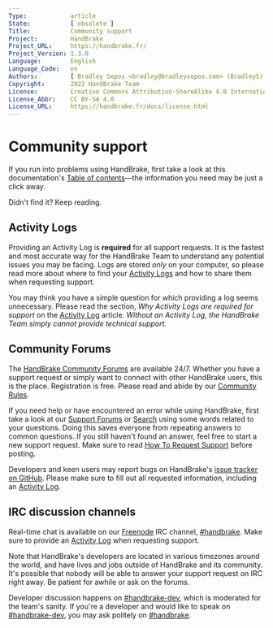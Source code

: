 ```yaml
---
Type:            article
State:           [ obsolete ]
Title:           Community support
Project:         HandBrake
Project_URL:     https://handbrake.fr/
Project_Version: 1.3.0
Language:        English
Language_Code:   en
Authors:         [ Bradley Sepos <bradley@bradleysepos.com> (BradleyS) ]
Copyright:       2022 HandBrake Team
License:         Creative Commons Attribution-ShareAlike 4.0 International
License_Abbr:    CC BY-SA 4.0
License_URL:     https://handbrake.fr/docs/license.html
---
```


Community support
=================

If you run into problems using HandBrake, first take a look at this documentation's [Table of contents](../table-of-contents.html)—the information you need may be just a click away.

Didn't find it? Keep reading.

## Activity Logs

Providing an Activity Log is **required** for all support requests. It is the fastest and most accurate way for the HandBrake Team to understand any potential issues you may be facing. Logs are stored *only* on your computer, so please read more about where to find your [Activity Logs](activity-log.html) and how to share them when requesting support.

You may think you have a simple question for which providing a log seems unnecessary. Please read the section, *Why Activity Logs are required for support* on the [Activity Log](activity-log.html) article. *Without an Activity Log, the HandBrake Team simply cannot provide technical support.*

## Community Forums

The [HandBrake Community Forums](https://forum.handbrake.fr/) are available 24/7. Whether you have a support request or simply want to connect with other HandBrake users, this is the place. Registration is free. Please read and abide by our [Community Rules](https://forum.handbrake.fr/viewtopic.php?f=6&t=6702).

If you need help or have encountered an error while using HandBrake, first take a look at our [Support Forums](https://forum.handbrake.fr/viewforum.php?f=16) or [Search](https://forum.handbrake.fr/search.php) using some words related to your questions. Doing this saves everyone from repeating answers to common questions. If you still haven't found an answer, feel free to start a new support request. Make sure to read [How To Request Support](https://forum.handbrake.fr/viewtopic.php?f=6&t=31236) before posting.

Developers and keen users may report bugs on HandBrake's [issue tracker on GitHub](https://github.com/HandBrake/HandBrake/issues). Please make sure to fill out all requested information, including an [Activity Log](activity-log.html).

## IRC discussion channels

Real-time chat is available on our [Freenode](http://freenode.net/irc_servers.shtml) IRC channel, [#handbrake](irc://irc.freenode.net/#handbrake). Make sure to provide an [Activity Log](activity-log.html) when requesting support.

Note that HandBrake's developers are located in various timezones around the world, and have lives and jobs outside of HandBrake and its community. It's possible that nobody will be able to answer your support request on IRC right away. Be patient for awhile or ask on the forums.

Developer discussion happens on [#handbrake-dev](irc://irc.freenode.net/#handbrake-dev), which is moderated for the team's sanity. If you're a developer and would like to speak on [#handbrake-dev](irc://irc.freenode.net/#handbrake-dev), you may ask politely on [#handbrake](irc://irc.freenode.net/#handbrake).
